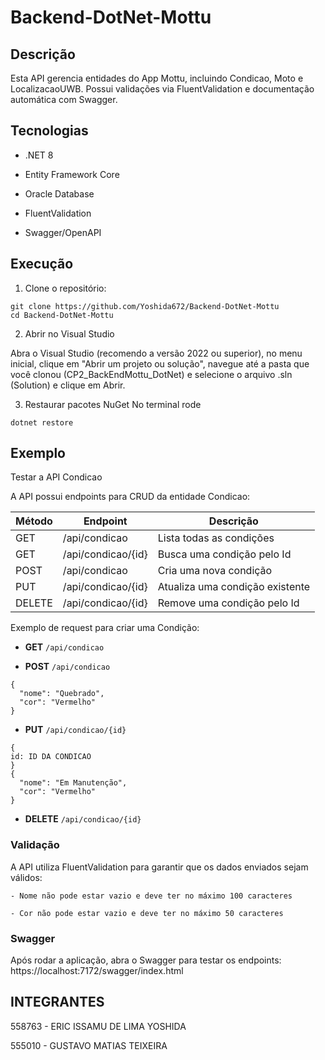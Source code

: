 # Backend-DotNet-Mottu

## Descrição

Esta API gerencia entidades do App Mottu, incluindo Condicao, Moto e LocalizacaoUWB.
Possui validações via FluentValidation e documentação automática com Swagger.

## Tecnologias

- .NET 8

- Entity Framework Core

- Oracle Database

- FluentValidation

- Swagger/OpenAPI


## Execução

1. Clone o repositório:
```
git clone https://github.com/Yoshida672/Backend-DotNet-Mottu
cd Backend-DotNet-Mottu
```
2. Abrir no Visual Studio

Abra o Visual Studio (recomendo a versão 2022 ou superior),
no menu inicial, clique em "Abrir um projeto ou solução",
navegue até a pasta que você clonou (CP2_BackEndMottu_DotNet) e selecione o arquivo .sln (Solution) e clique em Abrir.

3. Restaurar pacotes NuGet
No terminal rode
```
dotnet restore
```

## Exemplo  

Testar a API Condicao

A API possui endpoints para CRUD da entidade Condicao:


| Método | Endpoint           | Descrição                       |
| ------ | ------------------ | ------------------------------- |
| GET    | /api/condicao      | Lista todas as condições        |
| GET    | /api/condicao/{id} | Busca uma condição pelo Id      |
| POST   | /api/condicao      | Cria uma nova condição          |
| PUT    | /api/condicao/{id} | Atualiza uma condição existente |
| DELETE | /api/condicao/{id} | Remove uma condição pelo Id     |

Exemplo de request para criar uma Condição:
- **GET**  ```/api/condicao```

- **POST**  ```/api/condicao```
```
{
  "nome": "Quebrado",
  "cor": "Vermelho"
}
```
- **PUT**  ```/api/condicao/{id}```
```
{
id: ID DA CONDICAO
}
{
  "nome": "Em Manutenção",
  "cor": "Vermelho"
}
```
- **DELETE**  ```/api/condicao/{id}```

### Validação

A API utiliza FluentValidation para garantir que os dados enviados sejam válidos:
```
- Nome não pode estar vazio e deve ter no máximo 100 caracteres

- Cor não pode estar vazio e deve ter no máximo 50 caracteres
```

### Swagger

Após rodar a aplicação, abra o Swagger para testar os endpoints:
https://localhost:7172/swagger/index.html




## INTEGRANTES

558763 - ERIC ISSAMU DE LIMA YOSHIDA

555010 - GUSTAVO MATIAS TEIXEIRA

